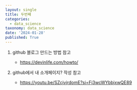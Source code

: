 ```yaml
---
layout: single
title: 두번째
categories:
  - data_science
taxonomy: data_science
date: '2024-01-28'
published: True
---
```

1. github 블로그 만드는 방법 참고
   - https://devinlife.com/howto/

2. github에서 내 소개페이지? 작성 참고
   - https://youtu.be/SZcjvjrdomE?si=Fj3wcWYbbjxwQE89
